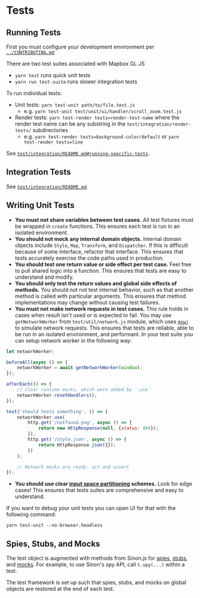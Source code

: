 
# Tests

## Running Tests

First you must configure your development environment per [`../CONTRIBUTING.md`](../CONTRIBUTING.md)

There are two test suites associated with Mapbox GL JS

 - `yarn test` runs quick unit tests
 - `yarn run test-suite` runs slower integration tests

 To run individual tests:

 - Unit tests: `yarn test-unit path/to/file.test.js`
   - e.g. `yarn test-unit test/unit/ui/handler/scroll_zoom.test.js`
 - Render tests: `yarn test-render tests=render-test-name` where the render test name can be any substring in the `test/integration/render-tests/` subdirectories
   - e.g. `yarn test-render tests=background-color/default` or `yarn test-render tests=line`

See [`test/integration/README.md#running-specific-tests`](./integration/README.md#running-specific-tests).

## Integration Tests

See [`test/integration/README.md`](./integration/README.md).

## Writing Unit Tests

 - **You must not share variables between test cases.** All test fixtures must be wrapped in `create` functions. This ensures each test is run in an isolated environment.
 - **You should not mock any internal domain objects.** Internal domain objects include `Style`, `Map`, `Transform`, and `Dispatcher`. If this is difficult because of some interface, refactor that interface. This ensures that tests accurately exercise the code paths used in production.
 - **You should test one return value or side effect per test case.** Feel free to pull shared logic into a function. This ensures that tests are easy to understand and modify.
 - **You should only test the return values and global side effects of methods.** You should not not test internal behavior, such as that another method is called with particular arguments. This ensures that method implementations may change without causing test failures.
 - **You must not make network requests in test cases.** This rule holds in cases when result isn't used or is expected to fail. You may use `getNetworkWorker` from `test/util/network.js` module, which uses [`mswj`](https://mswjs.io/docs/api/setup-worker/) to simulate network requests. This ensures that tests are reliable, able to be run in an isolated environment, and performant. In your test suite you can setup network worker in the following way:
```js
let networkWorker;

beforeAll(async () => {
    networkWorker = await getNetworkWorker(window);
});

afterEach(() => {
    // Clear runtime mocks, which were added by `.use`
    networkWorker.resetHandlers();
});

test('should tests something', () => {
    networkWorker.use(
        http.get('/notfound.png', async () => {
            return new HttpResponse(null, {status: 404});
        }),
        http.get('/style.json', async () => {
            return HttpResponse.json({});
        })
    );

    // Network mocks are ready: act and assert
});
 ```
 - **You should use clear [input space partitioning](http://crystal.uta.edu/~ylei/cse4321/data/isp.pdf) schemes.** Look for edge cases! This ensures that tests suites are comprehensive and easy to understand.

If you want to debug your unit tests you can open UI for that with the following command:
```
yarn test-unit --no-browser.headless
```

## Spies, Stubs, and Mocks

The test object is augmented with methods from Sinon.js for [spies](http://sinonjs.org/docs/#spies), [stubs](http://sinonjs.org/docs/#stubs), and [mocks](http://sinonjs.org/docs/#mocks). For example, to use Sinon's spy API, call `t.spy(...)` within a test.

The test framework is set up such that spies, stubs, and mocks on global objects are restored at the end of each test.
